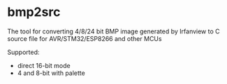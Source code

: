 # bmp2src
The tool for converting 4/8/24 bit BMP image generated by Irfanview to C source file for AVR/STM32/ESP8266 and other MCUs

Supported:
- direct 16-bit mode
- 4 and 8-bit with palette
